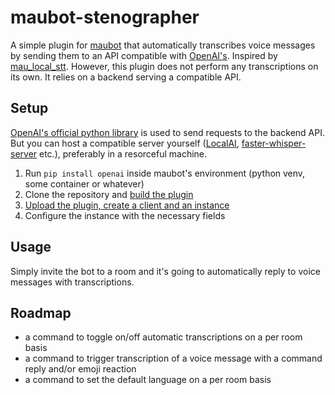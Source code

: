 # maubot-stenographer
A simple plugin for [maubot](https://mau.bot/) that automatically transcribes voice messages by sending them to an API compatible with [OpenAI's](https://platform.openai.com/docs/api-reference). Inspired by [mau_local_stt](https://github.com/ElishaAz/mau_local_stt). However, this plugin does not perform any transcriptions on its own. It relies on a backend serving a compatible API. 

## Setup
[OpenAI's official python library](https://pypi.org/project/openai/) is used to send requests to the backend API. But you can host a compatible server yourself ([LocalAI](https://localai.io/features/audio-to-text/), [faster-whisper-server](https://github.com/fedirz/faster-whisper-server) etc.), preferably in a resorceful machine.

1. Run `pip install openai` inside maubot's environment (python venv, some container or whatever)
2. Clone the repository and [build the plugin](https://docs.mau.fi/maubot/usage/cli/build.html)
3. [Upload the plugin, create a client and an instance](https://docs.mau.fi/maubot/usage/basic.html)
4. Configure the instance with the necessary fields

## Usage
Simply invite the bot to a room and it's going to automatically reply to voice messages with transcriptions.

## Roadmap

- a command to toggle on/off automatic transcriptions on a per room basis
- a command to trigger transcription of a voice message with a command reply and/or emoji reaction
- a command to set the default language on a per room basis
